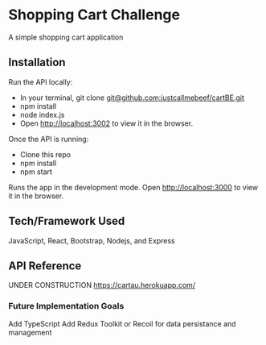 # Shopping Cart Challenge

A simple shopping cart application

## Installation

Run the API locally:

- In your terminal, git clone [git@github.com:justcallmebeef/cartBE.git](git@github.com:justcallmebeef/cartBE.git)
- npm install
- node index.js
- Open [http://localhost:3002](http://localhost:3002) to view it in the browser.

Once the API is running:

- Clone this repo
- npm install
- npm start

Runs the app in the development mode.
Open [http://localhost:3000](http://localhost:3000) to view it in the browser.

## Tech/Framework Used

JavaScript, React, Bootstrap, Nodejs, and Express

## API Reference

UNDER CONSTRUCTION
https://cartau.herokuapp.com/

### Future Implementation Goals

Add TypeScript
Add Redux Toolkit or Recoil for data persistance and management
